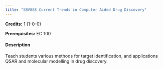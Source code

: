 ```yaml
---
title: "SBV888 Current Trends in Computer Aided Drug Discovery"
---
```

**Credits:** 1 (1-0-0)

**Prerequisites:** EC 100

#### Description
Teach students various methods for target identification, and applications QSAR and molecular modelling in drug discovery.